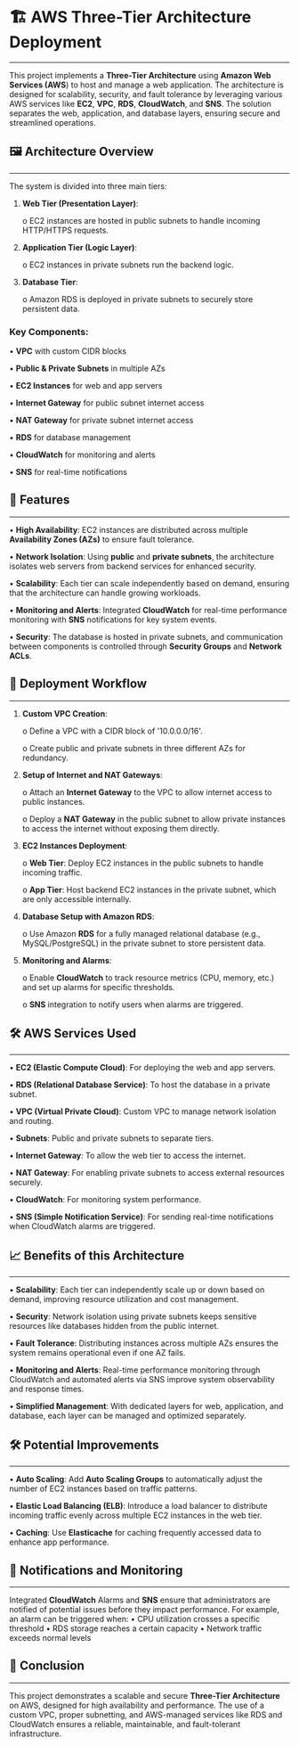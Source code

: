  # 🏗️ AWS Three-Tier Architecture Deployment
________________________________________________________________________________________________
This project implements a **Three-Tier Architecture** using **Amazon Web Services (AWS**) to host and manage a web application. The architecture is designed for scalability, security, and fault tolerance by leveraging various AWS services like **EC2**, **VPC**, **RDS**, **CloudWatch**, and **SNS**. The solution separates the web, application, and database layers, ensuring secure and streamlined operations.

## 🖼️ Architecture Overview
____________________________________________________________________________________________________________
The system is divided into three main tiers:

1.	**Web Tier (Presentation Layer)**:

  	 o	EC2 instances are hosted in public subnets to handle incoming HTTP/HTTPS requests.

2. **Application Tier (Logic Layer)**:

    o	EC2 instances in private subnets run the backend logic.

3. **Database Tier**:

    o	Amazon RDS is deployed in private subnets to securely store persistent data.

### Key Components:

•	**VPC** with custom CIDR blocks

•	**Public & Private Subnets** in multiple AZs

•	**EC2 Instances** for web and app servers

•	**Internet Gateway** for public subnet internet access

•	**NAT Gateway** for private subnet internet access

•	**RDS** for database management

•	**CloudWatch** for monitoring and alerts

•	**SNS** for real-time notifications

## 🌟 Features
____________________________________________________________________________________________________________
•	**High Availability**: EC2 instances are distributed across multiple **Availability Zones (AZs)** to ensure fault tolerance.

•	**Network Isolation**: Using **public** and **private subnets**, the architecture isolates web servers from backend services for enhanced security.

•	**Scalability**: Each tier can scale independently based on demand, ensuring that the architecture can handle growing workloads.

•	**Monitoring and Alerts**: Integrated **CloudWatch** for real-time performance monitoring with **SNS** notifications for key system events.

•	**Security**: The database is hosted in private subnets, and communication between components is controlled through **Security Groups** and **Network ACLs**.

## 🚀 Deployment Workflow
____________________________________________________________________________________________________________
1.	**Custom VPC Creation**:

      o	Define a VPC with a CIDR block of '10.0.0.0/16'.

      o	Create public and private subnets in three different AZs for redundancy.

2.	**Setup of Internet and NAT Gateways**:

      o Attach an **Internet Gateway** to the VPC to allow internet access to public instances.

      o	Deploy a **NAT Gateway** in the public subnet to allow private instances to access the internet without exposing them directly.

3.	**EC2 Instances Deployment**:

      o	**Web Tier**: Deploy EC2 instances in the public subnets to handle incoming traffic.

      o	**App Tier**: Host backend EC2 instances in the private subnet, which are only accessible internally.

4.	**Database Setup with Amazon RDS**:

      o	Use Amazon **RDS** for a fully managed relational database (e.g., MySQL/PostgreSQL) in the private subnet to store persistent data.

5.	**Monitoring and Alarms**:

      o	Enable **CloudWatch** to track resource metrics (CPU, memory, etc.) and set up alarms for specific thresholds.

      o	**SNS** integration to notify users when alarms are triggered.

## 🛠️ AWS Services Used
____________________________________________________________________________________________________________
•	**EC2 (Elastic Compute Cloud)**: For deploying the web and app servers.

•	**RDS (Relational Database Service)**: To host the database in a private subnet.

•	**VPC (Virtual Private Cloud)**: Custom VPC to manage network isolation and routing.

•	**Subnets**: Public and private subnets to separate tiers.

•	**Internet Gateway**: To allow the web tier to access the internet.

•	**NAT Gateway**: For enabling private subnets to access external resources securely.

•	**CloudWatch**: For monitoring system performance.

•	**SNS (Simple Notification Service)**: For sending real-time notifications when CloudWatch alarms are triggered.

## 📈 Benefits of this Architecture
____________________________________________________________________________________________________________
•	**Scalability**: Each tier can independently scale up or down based on demand, improving resource utilization and cost management.

•	**Security**: Network isolation using private subnets keeps sensitive resources like databases hidden from the public internet.

•	**Fault Tolerance**: Distributing instances across multiple AZs ensures the system remains operational even if one AZ fails.

•	**Monitoring and Alerts**: Real-time performance monitoring through CloudWatch and automated alerts via SNS improve system observability and response times.

•	**Simplified Management**: With dedicated layers for web, application, and database, each layer can be managed and optimized separately.

## 🛠️ Potential Improvements
____________________________________________________________________________________________________________

•	**Auto Scaling**: Add **Auto Scaling Groups** to automatically adjust the number of EC2 instances based on traffic patterns.

•	**Elastic Load Balancing (ELB)**: Introduce a load balancer to distribute incoming traffic evenly across multiple EC2 instances in the web tier.

•	**Caching**: Use **Elasticache** for caching frequently accessed data to enhance app performance.

## 📧 Notifications and Monitoring
____________________________________________________________________________________________________________
Integrated **CloudWatch** Alarms and **SNS** ensure that administrators are notified of potential issues before they impact performance. For example, an alarm can be triggered when:
•	CPU utilization crosses a specific threshold
•	RDS storage reaches a certain capacity
•	Network traffic exceeds normal levels

## 📝 Conclusion
____________________________________________________________________________________________________________
This project demonstrates a scalable and secure **Three-Tier Architecture** on AWS, designed for high availability and performance. The use of a custom VPC, proper subnetting, and AWS-managed services like RDS and CloudWatch ensures a reliable, maintainable, and fault-tolerant infrastructure.
